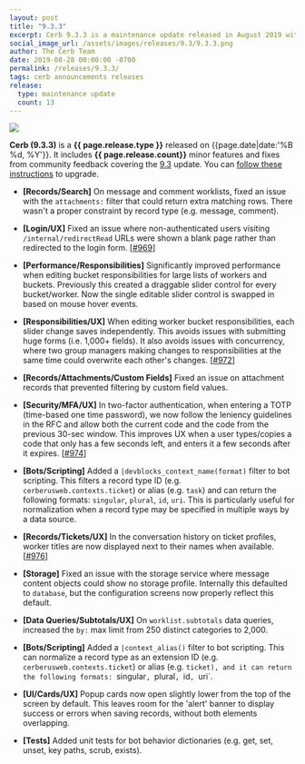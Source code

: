 ```yaml
---
layout: post
title: "9.3.3"
excerpt: Cerb 9.3.3 is a maintenance update released in August 2019 with 13 minor features and fixes from community feedback.
social_image_url: /assets/images/releases/9.3/9.3.3.png
author: The Cerb Team
date: 2019-08-28 00:00:00 -0700
permalink: /releases/9.3.3/
tags: cerb announcements releases
release:
  type: maintenance update
  count: 13
---
```


<div class="cerb-screenshot">
<img src="{{page.social_image_url}}" class="screenshot">
</div>

**Cerb (9.3.3)** is a **{{ page.release.type }}** released on {{page.date|date:'%B %d, %Y'}}. It includes **{{ page.release.count}}** minor features and fixes from community feedback covering the [9.3](/releases/9.3/) update.  You can [follow these instructions](/docs/upgrading/) to upgrade.

* **[Records/Search]** On message and comment worklists, fixed an issue with the `attachments:` filter that could return extra matching rows. There wasn't a proper constraint by record type (e.g. message, comment).

* **[Login/UX]** Fixed an issue where non-authenticated users visiting `/internal/redirectRead` URLs were shown a blank page rather than redirected to the login form. [[#969](https://github.com/jstanden/cerb/issues/969)]

* **[Performance/Responsibilities]** Significantly improved performance when editing bucket responsibilities for large lists of workers and buckets. Previously this created a draggable slider control for every bucket/worker. Now the single editable slider control is swapped in based on mouse hover events.

* **[Responsibilities/UX]** When editing worker bucket responsibilities, each slider change saves independently. This avoids issues with submitting huge forms (i.e. 1,000+ fields). It also avoids issues with concurrency, where two group managers making changes to responsibilities at the same time could overwrite each other's changes. [[#972](https://github.com/jstanden/cerb/issues/972)]

* **[Records/Attachments/Custom Fields]** Fixed an issue on attachment records that prevented filtering by custom field values.

* **[Security/MFA/UX]** In two-factor authentication, when entering a TOTP (time-based one time password), we now follow the leniency guidelines in the RFC and allow both the current code and the code from the previous 30-sec window. This improves UX when a user types/copies a code that only has a few seconds left, and enters it a few seconds after it expires. [[#974](https://github.com/jstanden/cerb/issues/974)]

* **[Bots/Scripting]** Added a `|devblocks_context_name(format)` filter to bot scripting. This filters a record type ID (e.g. `cerberusweb.contexts.ticket`) or alias (e.g. `task`) and can return the following formats: `singular`, `plural`, `id`, `uri`. This is particularly useful for normalization when a record type may be specified in multiple ways by a data source.

* **[Records/Tickets/UX]** In the conversation history on ticket profiles, worker titles are now displayed next to their names when available. [[#976](https://github.com/jstanden/cerb/issues/976)]

* **[Storage]** Fixed an issue with the storage service where message content objects could show no storage profile. Internally this defaulted to `database`, but the configuration screens now properly reflect this default.

* **[Data Queries/Subtotals/UX]** On `worklist.subtotals` data queries, increased the `by:` max limit from 250 distinct categories to 2,000.

* **[Bots/Scripting]** Added a `|context_alias()` filter to bot scripting. This can normalize a record type as an extension ID (e.g. `cerberusweb.contexts.ticket`) or alias (e.g. `ticket), and it can return the following formats: `singular`, `plural`, `id`, `uri`.

* **[UI/Cards/UX]** Popup cards now open slightly lower from the top of the screen by default. This leaves room for the 'alert' banner to display success or errors when saving records, without both elements overlapping.

* **[Tests]** Added unit tests for bot behavior dictionaries (e.g. get, set, unset, key paths, scrub, exists).
